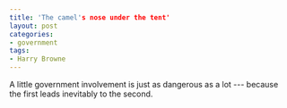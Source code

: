 ```yaml
---
title: 'The camel's nose under the tent'
layout: post
categories:
- government
tags:
- Harry Browne
---
```


A little government involvement is just as dangerous as a lot --- because the first leads inevitably to the second.

<div class="grammarly-disable-indicator"></div>